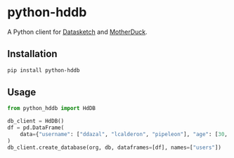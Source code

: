 # python-hddb

A Python client for [Datasketch](https://datasketch.co/) and [MotherDuck](https://motherduck.com/).

## Installation

```bash
pip install python-hddb
```

## Usage

```python
from python_hddb import HdDB

db_client = HdDB()
df = pd.DataFrame(
    data={"username": ["ddazal", "lcalderon", "pipeleon"], "age": [30, 28, 29]}
)
db_client.create_database(org, db, dataframes=[df], names=["users"])
```